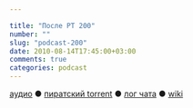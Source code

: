 ```yaml
---

title: "После РТ 200"
number: ""
slug: "podcast-200"
date: 2010-08-14T17:45:00+03:00
comments: true
categories: podcast
---
```

[аудио](http://cdn.radio-t.com/rt200post.mp3) ● [пиратский torrent](http://pirates.radio-t.com/torrents/rt200post.mp3.torrent) ● [лог чата](http://chat.radio-t.com/logs/radio-t-200.html) ● [wiki](http://wiki.radio-t.com/%D0%9F%D0%BE%D1%81%D0%BB%D0%B5_%D0%A0%D0%A2_200)<audio src="http://cdn.radio-t.com/rt200post.mp3" preload="none">
